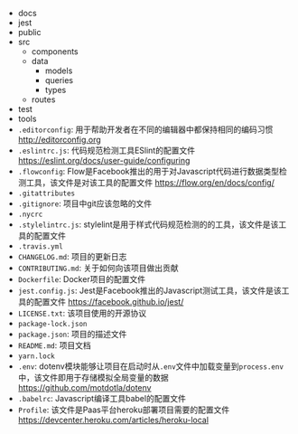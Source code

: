- docs
- jest
- public
- src
  - components
  - data
    - models
    - queries
    - types
  - routes
- test
- tools
- `.editorconfig`: 用于帮助开发者在不同的编辑器中都保持相同的编码习惯 http://editorconfig.org
- `.eslintrc.js`: 代码规范检测工具ESlint的配置文件 https://eslint.org/docs/user-guide/configuring
- `.flowconfig`: Flow是Facebook推出的用于对Javascript代码进行数据类型检测工具，该文件是对该工具的配置文件 https://flow.org/en/docs/config/
- `.gitattributes`
- `.gitignore`: 项目中git应该忽略的文件
- `.nycrc`
- `.stylelintrc.js`: stylelint是用于样式代码规范检测的的工具，该文件是该工具的配置文件
- `.travis.yml`
- `CHANGELOG.md`: 项目的更新日志
- `CONTRIBUTING.md`: 关于如何向该项目做出贡献
- `Dockerfile`: Docker项目的配置文件
- `jest.config.js`: Jest是Facebook推出的Javascript测试工具，该文件是该工具的配置文件 https://facebook.github.io/jest/
- `LICENSE.txt`: 该项目使用的开源协议
- `package-lock.json`
- `package.json`: 项目的描述文件
- `README.md`: 项目文档
- `yarn.lock`
- `.env`: dotenv模块能够让项目在启动时从`.env`文件中加载变量到`process.env`中，该文件即用于存储模拟全局变量的数据 https://github.com/motdotla/dotenv
- `.babelrc`: Javascript编译工具babel的配置文件
- `Profile`: 该文件是Paas平台heroku部署项目需要的配置文件 https://devcenter.heroku.com/articles/heroku-local